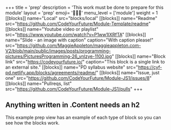 +++
title = 'prep'
description = 'This work must be done to prepare for this module'
layout = 'prep'
emoji= '🧑🏾‍💻'
menu_level = ['module']
weight = 1
[[blocks]]
name="Local"
src="blocks/local"
[[blocks]]
name="Readme"
src="https://github.com/CodeYourFuture/Module-Template/readme"
[[blocks]]
name="Youtube video or playlist"
src="https://www.youtube.com/watch?v=P1ww1IXRfTA"
[[blocks]]
name="Slide - an image with caption"
caption="With caption please!"
src="https://github.com/MaggieAppleton/maggieappleton.com-V2/blob/main/public/images/posts/programming-pictures/PicturesProgramming-26_vnlzye-1100.jpg"
[[blocks]]
name="Block link"
src="https://codeyourfuture.io/"
caption="This block is a single link to an external site."
[[blocks]]
name="PD syllabus website"
src="https://cyf-pd.netlify.app/blocks/agreements/readme/"
[[blocks]]
name="Issue, just one"
src="https://github.com/CodeYourFuture/Module-JS1/issues/8"
[[blocks]]
name="Pullreqs, list"
src="https://github.com/CodeYourFuture/Module-JS1/pulls"
+++

## Anything written in .Content needs an h2

This example prep view has an example of each type of block so you can see how the blocks work.
